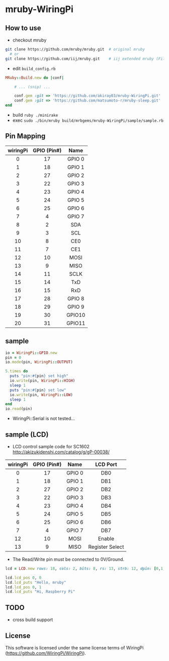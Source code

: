 mruby-WiringPi
=========

## How to use
 - checkout mruby

```bash
git clone https://github.com/mruby/mruby.git  # original mruby
  # or
git clone https://github.com/iij/mruby.git    # iij extended mruby (File, IO, Socket, ... extend)
```

  - edit `build_config.rb`

```ruby
MRuby::Build.new do |conf|

    # ... (snip) ...

    conf.gem :git => 'https://github.com/akiray03/mruby-WiringPi.git'  # add this line
    conf.gem :git => 'https://github.com/matsumoto-r/mruby-sleep.git'  # add this line
end
```

 - build `ruby ./minirake`
 - exec `sudo ./bin/mruby build/mrbgems/mruby-WiringPi/sample/sample.rb`

## Pin Mapping

| wiringPi | GPIO (Pin#) | Name   |
|:--------:|:----:|:------:|
|      0   |  17  | GPIO 0 |
|      1   |  18  | GPIO 1 |
|      2   |  27  | GPIO 2 |
|      3   |  22  | GPIO 3 |
|      4   |  23  | GPIO 4 |
|      5   |  24  | GPIO 5 |
|      6   |  25  | GPIO 6 |
|      7   |   4  | GPIO 7 |
|      8   |   2  | SDA    |
|      9   |   3  | SCL    |
|     10   |   8  | CE0    |
|     11   |   7  | CE1    |
|     12   |  10  | MOSI   |
|     13   |   9  | MISO   |
|     14   |  11  | SCLK   |
|     15   |  14  | TxD    |
|     16   |  15  | RxD    |
|     17   |  28  | GPIO 8 |
|     18   |  29  | GPIO 9 |
|     19   |  30  | GPIO10 |
|     20   |  31  | GPIO11 |

## sample

```ruby
io = WiringPi::GPIO.new
pin = 0
io.mode(pin, WiringPi::OUTPUT)

5.times do
  puts "pin:#{pin} set high"
  io.write(pin, WiringPi::HIGH)
  sleep 1
  puts "pin:#{pin} set low"
  io.write(pin, WiringPi::LOW)
  sleep 1
end
io.read(pin)
```

 - WiringPi::Serial is not tested...

## sample (LCD)

 - LCD control sample code for SC1602 http://akizukidenshi.com/catalog/g/gP-00038/

| wiringPi | GPIO (Pin#) | Name   | LCD Port |
|:--------:|:----:|:------:|:------:|
|      0   |  17  | GPIO 0 |  DB0 |
|      1   |  18  | GPIO 1 |  DB1 |
|      2   |  27  | GPIO 2 |  DB2 |
|      3   |  22  | GPIO 3 |  DB3 |
|      4   |  23  | GPIO 4 |  DB4 |
|      5   |  24  | GPIO 5 |  DB5 |
|      6   |  25  | GPIO 6 |  DB6 |
|      7   |   4  | GPIO 7 |  DB7 |
|     12   |  10  | MOSI   | Enable |
|     13   |   9  | MISO   | Register Select |

 - The Read/Write pin must be connected to 0V/Ground.

```ruby
lcd = LCD.new rows: 18, cols: 2, bits: 8, rs: 13, strb: 12, dpin: [0,1,2,3,4,5,6,7]

lcd.lcd_pos 0, 0
lcd.lcd_puts "Hello, mruby"
lcd.lcd_pos 0, 1
lcd.lcd_puts "Hi, Raspberry Pi"
```


## TODO

 - cross build support

## License
This software is licensed under the same license terms of WiringPi (https://github.com/WiringPi/WiringPi).

